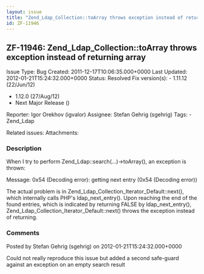 ```yaml
---
layout: issue
title: "Zend_Ldap_Collection::toArray throws exception instead of returning array"
id: ZF-11946
---
```


ZF-11946: Zend\_Ldap\_Collection::toArray throws exception instead of returning array
-------------------------------------------------------------------------------------

 Issue Type: Bug Created: 2011-12-17T10:06:35.000+0000 Last Updated: 2012-01-21T15:24:32.000+0000 Status: Resolved Fix version(s): - 1.11.12 (22/Jun/12)
- 1.12.0 (27/Aug/12)
- Next Major Release ()
 
 Reporter:  Igor Orekhov (igvalor)  Assignee:  Stefan Gehrig (sgehrig)  Tags: - Zend\_Ldap
 
 Related issues: 
 Attachments: 
### Description

When I try to perform Zend\_Ldap::search(...)->toArray(), an exception is thrown:

Message: 0x54 (Decoding error): getting next entry (0x54 (Decoding error))

The actual problem is in Zend\_Ldap\_Collection\_Iterator\_Default::next(), which internally calls PHP's ldap\_next\_entry(). Upon reaching the end of the found entries, which is indicated by returning FALSE by ldap\_next\_entry(), Zend\_Ldap\_Collection\_Iterator\_Default::next() throws the exception instead of returning.

 

 

### Comments

Posted by Stefan Gehrig (sgehrig) on 2012-01-21T15:24:32.000+0000

Could not really reproduce this issue but added a second safe-guard against an exception on an empty search result

 

 
